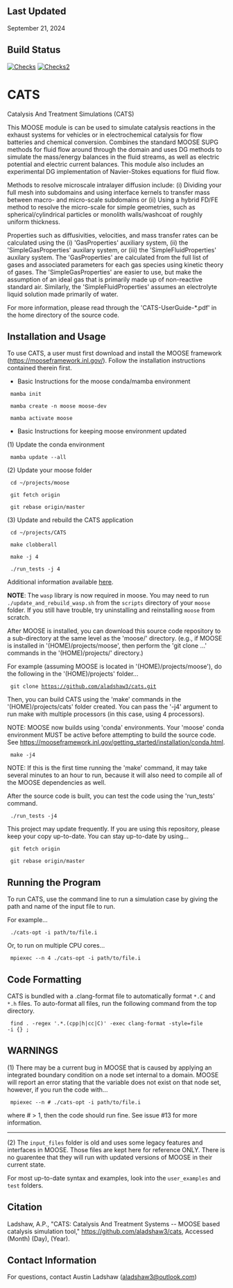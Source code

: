 ## Last Updated

September 21, 2024

## Build Status

[![Checks](https://github.com/aladshaw3/cats/actions/workflows/conda-build.yml/badge.svg)](https://github.com/aladshaw3/cats/actions/workflows/conda-build.yml)
[![Checks2](https://github.com/aladshaw3/cats/actions/workflows/personal-conda-build.yml/badge.svg)](https://github.com/aladshaw3/cats/actions/workflows/personal-conda-build.yml)

CATS
=====

Catalysis And Treatment Simulations (CATS)

This MOOSE module is can be used to simulate catalysis reactions in the exhaust systems for vehicles or in electrochemical catalysis for flow batteries and chemical conversion. Combines the standard MOOSE SUPG methods for fluid flow around through the domain and uses DG methods to simulate the mass/energy balances in the fluid streams, as well as electric potential and electric current balances. This module also includes an experimental DG implementation of Navier-Stokes equations for fluid flow.

Methods to resolve microscale intralayer diffusion include: (i) Dividing your full mesh into subdomains and using
interface kernels to transfer mass between macro- and micro-scale subdomains or (ii) Using a hybrid FD/FE method
to resolve the micro-scale for simple geometries, such as spherical/cylindrical particles or monolith walls/washcoat
of roughly uniform thickness.

Properties such as diffusivities, velocities, and mass transfer rates can be calculated using the (i) 'GasProperties' auxiliary system, (ii) the 'SimpleGasProperties' auxilary system, or (iii) the 'SimpleFluidProperties' auxilary system. The 'GasProperties' are
calculated from the full list of gases and associated parameters for each gas species using kinetic theory of
gases. The 'SimpleGasProperties' are easier to use, but make the assumption of an ideal gas that is primarily
made up of non-reactive standard air. Similarly, the 'SimpleFluidProperties' assumes an electrolyte liquid solution made primarily of water.

For more information, please read through the 'CATS-UserGuide-*.pdf' in the home directory of the source code.


Installation and Usage
-----
To use CATS, a user must first download and install the MOOSE framework (https://mooseframework.inl.gov/). Follow the installation instructions contained therein first.

 - Basic Instructions for the moose conda/mamba environment 
 
<code> mamba init </code>

<code> mamba create -n moose moose-dev </code>

<code> mamba activate moose </code>

 - Basic Instructions for keeping moose environment updated 
 
 
 (1) Update the conda environment 
 
<code> mamba update --all </code>


 (2) Update your moose folder

<code> cd ~/projects/moose </code>

<code> git fetch origin </code>

<code> git rebase origin/master </code>


 (3) Update and rebuild the CATS application

<code> cd ~/projects/CATS </code>

<code> make clobberall </code>

<code> make -j 4 </code>

<code> ./run_tests -j 4 </code>

Additional information available [here](https://mooseframework.inl.gov/getting_started/new_users.html).


**NOTE**: The `wasp` library is now required in moose. You may need to run `./update_and_rebuild_wasp.sh` from the `scripts` directory of your `moose` folder. 
If you still have trouble, try uninstalling and reinstalling `moose` from scratch. 

After MOOSE is installed, you can download this source code repository to a sub-directory at the same level as the 'moose/' directory. (e.g., if MOOSE is installed in '(HOME)/projects/moose', then perform the 'git clone ...' commands in the '(HOME)/projects/' directory.)

For example (assuming MOOSE is located in '(HOME)/projects/moose'), do the following in the '(HOME)/projects' folder...

<code> git clone https://github.com/aladshaw3/cats.git </code>

Then, you can build CATS using the 'make' commands in the '(HOME)/projects/cats' folder created. You can
pass the '-j4' argument to run make with multiple processors (in this case, using 4 processors).

NOTE: MOOSE now builds using 'conda' environments. Your 'moose' conda environment MUST be active before
attempting to build the source code. See https://mooseframework.inl.gov/getting_started/installation/conda.html.

<code> make -j4 </code>

NOTE: If this is the first time running the 'make' command, it may take several minutes to an
hour to run, because it will also need to compile all of the MOOSE dependencies as well.

After the source code is built, you can test the code using the 'run_tests' command.

<code> ./run_tests -j4 </code>

This project may update frequently. If you are using this repository, please keep your copy up-to-date. You can
stay up-to-date by using...

<code> git fetch origin </code>

<code> git rebase origin/master </code>


Running the Program
-----
To run CATS, use the command line to run a simulation case by giving the path and name of the input file to run.

For example...

<code> ./cats-opt -i path/to/file.i </code>

Or, to run on multiple CPU cores...

<code> mpiexec --n 4 ./cats-opt -i path/to/file.i </code>


Code Formatting
-----
CATS is bundled with a .clang-format file to automatically format `*.C` and `*.h` files. To auto-format all files, run the following command from the top directory.

<code> find . -regex '.*\.\(cpp\|h\|cc\|C\)' -exec clang-format -style=file -i {} \; </code>


WARNINGS
-----


(1) There may be a current bug in MOOSE that is caused by applying an integrated boundary
condition on a node set internal to a domain. MOOSE will report an error stating that
the variable does not exist on that node set, however, if you run the code with...

<code> mpiexec --n # ./cats-opt -i path/to/file.i </code>

where # > 1, then the code should run fine. See issue #13 for more information.

---

(2) The `input_files` folder is old and uses some legacy features and interfaces in MOOSE. Those 
files are kept here for reference ONLY. There is no guarentee that they will run with updated 
versions of MOOSE in their current state. 

For most up-to-date syntax and examples, look into the `user_examples` and `test` folders. 


Citation
-----
Ladshaw, A.P., "CATS: Catalysis And Treatment Systems -- MOOSE based catalysis simulation tool," https://github.com/aladshaw3/cats, Accessed (Month) (Day), (Year).


Contact Information
-----

For questions, contact Austin Ladshaw (aladshaw3@outlook.com)
